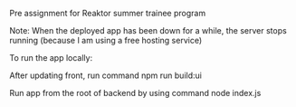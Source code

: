 Pre assignment for Reaktor summer trainee program

Note: When the deployed app has been down for a while, the server stops running (because I am using a free hosting service)


To run the app locally:

After updating front, run command npm run build:ui

Run app from the root of backend by using command node index.js
